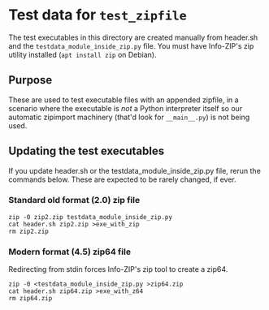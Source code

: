 # Test data for `test_zipfile`

The test executables in this directory are created manually from header.sh and
the `testdata_module_inside_zip.py` file.  You must have Info-ZIP's zip utility
installed (`apt install zip` on Debian).

## Purpose

These are used to test executable files with an appended zipfile, in a scenario
where the executable is _not_ a Python interpreter itself so our automatic
zipimport machinery (that'd look for `__main__.py`) is not being used.

## Updating the test executables

If you update header.sh or the testdata_module_inside_zip.py file, rerun the
commands below.  These are expected to be rarely changed, if ever.

### Standard old format (2.0) zip file

```
zip -0 zip2.zip testdata_module_inside_zip.py
cat header.sh zip2.zip >exe_with_zip
rm zip2.zip
```

### Modern format (4.5) zip64 file

Redirecting from stdin forces Info-ZIP's zip tool to create a zip64.

```
zip -0 <testdata_module_inside_zip.py >zip64.zip
cat header.sh zip64.zip >exe_with_z64
rm zip64.zip
```

